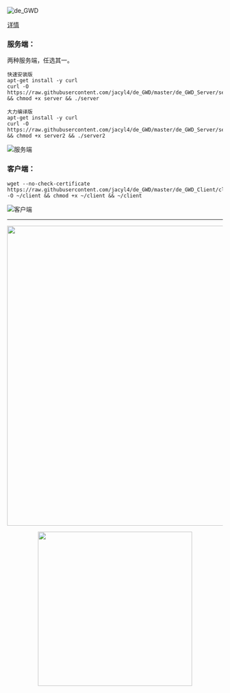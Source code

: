 ![de_GWD](https://i.loli.net/2019/05/08/5cd295163b73a.png)

[详情](https://jacyl4.github.io/post/debian-gateway/)

### 服务端：
两种服务端，任选其一。
```
快速安装版
apt-get install -y curl
curl -O https://raw.githubusercontent.com/jacyl4/de_GWD/master/de_GWD_Server/server && chmod +x server && ./server
```

```
大力编译版
apt-get install -y curl
curl -O https://raw.githubusercontent.com/jacyl4/de_GWD/master/de_GWD_Server/server2 && chmod +x server2 && ./server2
```

![服务端](https://i.loli.net/2019/05/31/5cf04ea75135163355.png)

### 客户端：
```
wget --no-check-certificate https://raw.githubusercontent.com/jacyl4/de_GWD/master/de_GWD_Client/client -O ~/client && chmod +x ~/client && ~/client
```
![客户端](https://i.loli.net/2019/05/31/5cf04ea736faf86947.png)


* * *  

<p align="center">
<img width="700" src="https://i.loli.net/2019/05/31/5cf09b2102df023402.jpg">
</p>
<p align="center">
<img width="360" src="https://i.loli.net/2019/05/31/5cf09cae0e15a99033.png">
</p>